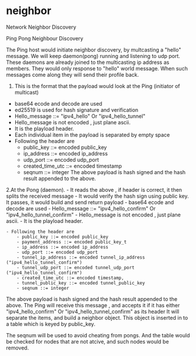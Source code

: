 # neighbor
Network Neighbor Discovery



Ping Pong Neighbour Discovery 

The Ping host would initiate neighbor discovery, by 
multcasting a "hello" message.
We will keep daemon(pong) running and listening to udp port. 
These daemons are already joined to the multicasting ip address as members.
They would only response to "hello" world message. When such messages come along
they will send their profile back.

1. This is the format that the payload would look at the Ping (initiator of multicast)
  - base64 ecode and decode are used
  - ed25519 is used for hash signature and verification
  - Hello_message ::= "ipv4_hello" Or "ipv4_hello_tunnel"
  - Hello_message is not encoded , just plane ascii.
  - It is the playload header.
  - Each individual item in the payload is separated by empty space
  - Following the header are 
	 - public_key ::= encoded public_key
     - ip_address ::= encoded ip_address
	 - udp_port ::= encoded udp_port
	 - created_time_utc ::= encoded timestamp
	 - seqnum ::= integer
The above payload is hash signed and the hash result appended to the above.

2.At the Pong (daemon).
	- It reads the above , if header is correct, it then splits the received message
	- It would verify the hash sign using public key. It passes, it would build and send return payload
	- base64 ecode and decode are used
	- Hello_message ::= "ipv4_hello_confirm" Or "ipv4_hello_tunnel_confirm"
	- Hello_message is not encoded , just plane ascii.
	- It is the playload header.
    
    - Following the header are 
		- public_key ::= encoded public_key
		- payment_address ::= encoded public_key_t
		- ip_address ::= encoded ip_address
		- udp_port ::= encoded udp_port
		- tunnel_ip_address ::= encoded tunnel_ip_address ("ipv4_hello_tunnel_confirm")
		- tunnel_udp_port ::= encoded tunnel_udp_port ("ipv4_hello_tunnel_confirm")
		- created_time_utc ::= encoded timestamp,
		- tunnel_public_key ::= encoded tunnel_public_key
		- seqnum ::= integer

The above payload is hash signed and the hash result appended to the above.
The Ping will receive this message , and accepts it if it has either
"ipv4_hello_confirm" Or "ipv4_hello_tunnel_confirm" as its header
It will separate the items, and build a neighbor object. This object is 
inserted in to a table which is keyed by public_key.

The seqnum will be used to avoid cheating from pongs. And the table would be 
checked for nodes that are not atcive, and such nodes would be removed.


